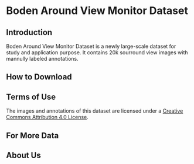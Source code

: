 # Boden Around View Monitor Dataset

## Introduction

Boden Around View Monitor Dataset is a newly large-scale dataset for study and application purpose. It contains 20k sourround view images with mannully labeled annotations.

## How to Download

## Terms of Use
The images and annotations of this dataset are licensed under a [Creative Commons Attribution 4.0 License](LICENSE).

## For More Data

## About Us

